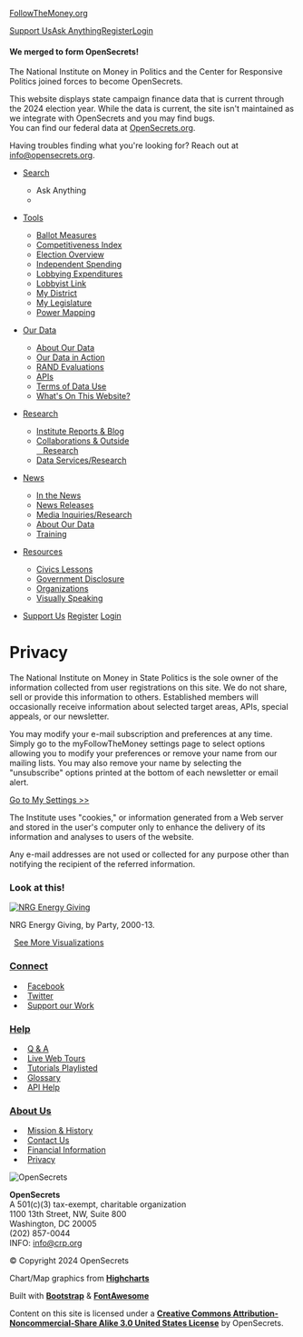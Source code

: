 [](https://www.followthemoney.org/about-us/privacy#menu-toggle)[FollowTheMoney.org](https://www.followthemoney.org/)

[Support Us](https://www.followthemoney.org/connect-with-us/support)[Ask Anything](https://www.followthemoney.org/show-me?dt=1&s=AL&y=2020)[Register](https://www.followthemoney.org/account/sign-up/)[Login](https://www.followthemoney.org/Security/login)

#### We merged to form OpenSecrets!

The National Institute on Money in Politics and the Center for Responsive Politics joined forces to become OpenSecrets.

This website displays state campaign finance data that is current through the 2024 election year. While the data is current, the site isn't maintained as we integrate with OpenSecrets and you may find bugs.  
You can find our federal data at [OpenSecrets.org](https://www.opensecrets.org/?utm_source=ftm).

Having troubles finding what you're looking for? Reach out at [info@opensecrets.org](mailto:info@opensecrets.org).

* [Search](https://www.followthemoney.org/about-us/privacy#)
    * Ask Anything
    * 
* [Tools](https://www.followthemoney.org/about-us/privacy#)
    * [Ballot Measures](https://www.followthemoney.org/tools/ballot-measures/)
    * [Competitiveness Index](https://www.followthemoney.org/tools/ci/)
    * [Election Overview](https://www.followthemoney.org/tools/election-overview/)
    * [Independent Spending](https://www.followthemoney.org/show-me?dt=2)
    * [Lobbying Expenditures](https://www.followthemoney.org/show-me?dt=3&lby-f-fc=2)
    * [Lobbyist Link](https://www.followthemoney.org/tools/lobbyist-link/)
    * [My District](https://www.followthemoney.org/tools/mydistrict/)
    * [My Legislature](https://www.followthemoney.org/tools/legislative-overview/)
    * [Power Mapping](https://www.followthemoney.org/tools/power-mapping/)
* [Our Data](https://www.followthemoney.org/about-us/privacy#)
    * [About Our Data](https://www.followthemoney.org/our-data/about-our-data/)
    * [Our Data in Action](https://www.followthemoney.org/our-data/our-data-in-action/)
    * [RAND Evaluations](https://www.followthemoney.org/our-data/rand-evaluations/)
    * [APIs](https://www.followthemoney.org/our-data/apis/)
    * [Terms of Data Use](https://www.followthemoney.org/our-data/terms-of-data-use/)
    * [What's On This Website?](https://www.followthemoney.org/our-data/whats-on-this-website/)
* [Research](https://www.followthemoney.org/about-us/privacy#)
    * [Institute Reports & Blog](https://www.followthemoney.org/research/institute-reports/)
    * [Collaborations & Outside  
           Research](https://www.followthemoney.org/research/collaborations-and-outside-research/)
    * [Data Services/Research](https://www.followthemoney.org/research/data-services/)
* [News](https://www.followthemoney.org/about-us/privacy#)
    * [In the News](https://www.followthemoney.org/news/in-the-news/)
    * [News Releases](https://www.followthemoney.org/news/news-releases/)
    * [Media Inquiries/Research](https://www.followthemoney.org/news/media-inquiries/)
    * [About Our Data](https://www.followthemoney.org/our-data/about-our-data/)
    * [Training](https://www.followthemoney.org/news/training/)
* [Resources](https://www.followthemoney.org/about-us/privacy#)
    * [Civics Lessons](https://www.followthemoney.org/resources/civics-lessons/)
    * [Government Disclosure](https://www.followthemoney.org/resources/state-disclosure-agencies/)
    * [Organizations](https://www.followthemoney.org/resources/organizations/)
    * [Visually Speaking](https://www.followthemoney.org/resources/visually-speaking/)

* [Support Us](https://www.followthemoney.org/connect-with-us/support/) [Register](https://www.followthemoney.org/account/sign-up/) [Login](https://www.followthemoney.org/Security/login)
    

Privacy
=======

The National Institute on Money in State Politics is the sole owner of the information collected from user registrations on this site. We do not share, sell or provide this information to others. Established members will occasionally receive information about selected target areas, APIs, special appeals, or our newsletter.

You may modify your e-mail subscription and preferences at any time. Simply go to the myFollowTheMoney settings page to select options allowing you to modify your preferences or remove your name from our mailing lists. You may also remove your name by selecting the "unsubscribe" options printed at the bottom of each newsletter or email alert.

[Go to My Settings >>](https://www.followthemoney.org/account/password/)

The Institute uses "cookies," or information generated from a Web server and stored in the user's computer only to enhance the delivery of its information and analyses to users of the website.

Any e-mail addresses are not used or collected for any purpose other than notifying the recipient of the referred information.

### Look at this!

[![NRG Energy Giving](/assets/Images/teasers/small/NRG.png)](http://www.followthemoney.org/research/blog/nrg-energy-blue-red-green/)

NRG Energy Giving, by Party, 2000-13.

  [See More Visualizations](https://www.followthemoney.org/look-at-this)

### [Connect](https://www.followthemoney.org/about-us/contact/)

*   [Facebook](https://www.facebook.com/FollowTheMoney.org)
*   [Twitter](https://twitter.com/moneyinpolitics)
*   [Support our Work](https://www.followthemoney.org/connect-with-us/support/)

### [Help](https://www.followthemoney.org/help/q-and-a/)

*   [Q & A](https://www.followthemoney.org/help/q-and-a/)
*   [Live Web Tours](https://www.followthemoney.org/help/webinar-tutorials/)
*   [Tutorials Playlisted](https://www.followthemoney.org/help/tutorials-playlisted/)
*   [Glossary](https://www.followthemoney.org/help/glossary/)
*   [API Help](https://www.followthemoney.org/our-data/apis/)

### [About Us](https://www.followthemoney.org/about-us/mission-and-history/)

*   [Mission & History](https://www.followthemoney.org/about-us/mission-and-history/)
*   [Contact Us](https://www.followthemoney.org/about-us/contact/)
*   [Financial Information](https://www.followthemoney.org/about-us/where-do-we-get-our-money/)
*   [Privacy](https://www.followthemoney.org/about-us/privacy/)

![OpenSecrets](https://s3.amazonaws.com/assets2.opensecrets.org/img/logo.svg?v=3.0)

  
  
  
**OpenSecrets**  
A 501(c)(3) tax-exempt, charitable organization  
1100 13th Street, NW, Suite 800  
Washington, DC 20005  
(202) 857-0044  
INFO: info@crp.org  

© Copyright 2024 OpenSecrets

Chart/Map graphics from [**Highcharts**](http://www.highcharts.com/)

Built with [**Bootstrap**](http://getbootstrap.com/) & [**FontAwesome**](https://fortawesome.github.io/Font-Awesome/license/)

Content on this site is licensed under a [**Creative Commons Attribution-Noncommercial-Share Alike 3.0 United States License**](https://creativecommons.org/licenses/by-nc-sa/3.0/us/) by OpenSecrets.

[](https://www.followthemoney.org/about-us/privacy#0)